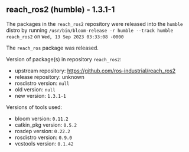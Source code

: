 ## reach_ros2 (humble) - 1.3.1-1

The packages in the `reach_ros2` repository were released into the `humble` distro by running `/usr/bin/bloom-release -r humble --track humble reach_ros2` on `Wed, 13 Sep 2023 03:33:08 -0000`

The `reach_ros` package was released.

Version of package(s) in repository `reach_ros2`:

- upstream repository: https://github.com/ros-industrial/reach_ros2
- release repository: unknown
- rosdistro version: `null`
- old version: `null`
- new version: `1.3.1-1`

Versions of tools used:

- bloom version: `0.11.2`
- catkin_pkg version: `0.5.2`
- rosdep version: `0.22.2`
- rosdistro version: `0.9.0`
- vcstools version: `0.1.42`


